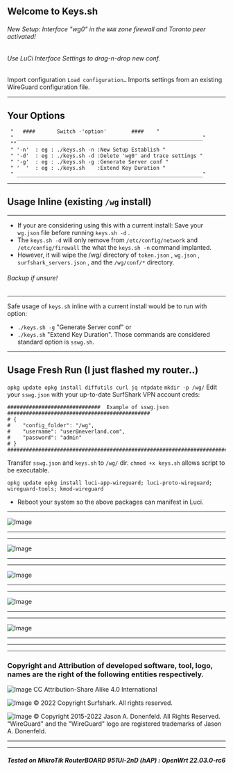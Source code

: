 ## Welcome to Keys.sh 

###### New Setup: Interface "wg0" in the `WAN` zone firewall and Toronto peer activated!
###### Use LuCi Interface Settings to drag-n-drop new conf.

Import configuration
`Load configuration…`
Imports settings from an existing WireGuard configuration file.
___
## Your Options

```
 "	 ####		Switch -'option'		####	"
 " ____________________________________________________________"
 ""
 " '-n'  : eg : ./keys.sh -n :New Setup Establish "
 " '-d'  : eg : ./keys.sh -d :Delete 'wg0' and trace settings "
 " '-g'  : eg : ./keys.sh -g :Generate Server conf "
 " '  '  : eg : ./keys.sh    :Extend Key Duration "
 " ____________________________________________________________"
```
___


## Usage Inline (existing `/wg` install)
___
* If your are considering using this with a current install:  Save your `wg.json` file before running `keys.sh -d` .
* The `keys.sh -d` will only remove from `/etc/config/network` and `/etc/config/firewall` the what the `keys.sh -n` command implanted. 
*  However, it will wipe the /wg/ directory of `token.json` , `wg.json` , `surfshark_servers.json` , and the `/wg/conf/*` directory. 
###### Backup if unsure!
___

Safe usage of `keys.sh` inline with a current install would be to run with option: 
* `./keys.sh -g` "Generate Server conf" or 
* `./keys.sh` "Extend Key Duration".
Those commands are considered standard option is `sswg.sh`. 
___
## Usage Fresh Run (I just flashed my router..)
``opkg update opkg install diffutils curl jq ntpdate``
`mkdir -p /wg/` Edit your `sswg.json` with your up-to-date SurfShark VPN account creds:
```
##############################  Example of sswg.json  ##############################################
# {
#    "config_folder": "/wg",
#    "username": "user@neverland.com",
#    "password": "admin"
# }
###################################################################################################
```
Transfer `sswg.json` and `keys.sh` to `/wg/` dir. 
`chmod +x keys.sh` allows script to be executable. 


```opkg update opkg install luci-app-wireguard; luci-proto-wireguard; wireguard-tools; kmod-wireguard```

* Reboot your system so the above packages can manifest in Luci.
___
![Image](https://github.com/reIyst/SSWG/blob/main/2022-08-05_192401.jpg)
___
___
![Image](https://github.com/reIyst/SSWG/blob/main/2022-08-05_192416.jpg)
___
___
![Image](https://github.com/reIyst/SSWG/blob/main/2022-08-05_192418.jpg)
___
___
![Image](https://github.com/reIyst/SSWG/blob/main/2022-08-05_192540.jpg)
___
___
![Image](https://github.com/reIyst/SSWG/blob/main/2022-08-05_192554.jpg)
___







***
____
### Copyright and Attribution of developed software, tool, logo, names are the right of the following entities respectively.  
![Image](https://openwrt.org/_media/logo.png "OpenWrt Logo") CC Attribution-Share Alike 4.0 International


![Image](https://surfshark.com/wp-content/themes/surfshark/assets/img/logos/logo.svg)  © 2022 Copyright Surfshark. All rights reserved.

![Image](https://upload.wikimedia.org/wikipedia/commons/thumb/9/98/Logo_of_WireGuard.svg/330px-Logo_of_WireGuard.svg.png)  © Copyright 2015-2022 Jason A. Donenfeld. All Rights Reserved. "WireGuard" and the "WireGuard" logo are registered trademarks of Jason A. Donenfeld.
***
____










##### Tested on MikroTik RouterBOARD 951Ui-2nD (hAP) : OpenWrt 22.03.0-rc6
